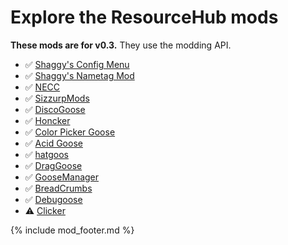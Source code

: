 # Explore the ResourceHub mods

**These mods are for v0.3.** They use the modding API.

* ✅ [Shaggy's Config Menu](../ShaggysConfigGUI.md)
* ✅ [Shaggy's Nametag Mod](../ShaggysNametagMod.md)
* ✅ [NECC](../NECC.md)
* ✅ [SizzurpMods](../SizzurpMods.md)
* ✅ [DiscoGoose](../DiscoGoose.md)
* ✅ [Honcker](../Honcker.md)
* ✅ [Color Picker Goose](../ColorPickerGoose.md)
* ✅ [Acid Goose](../AcidGoose.md)
* ✅ [hatgoos](../hatgoos.md)
* ✅ [DragGoose](../DragGoose.md)
* ✅ [GooseManager](../GooseManager.md)
* ✅ [BreadCrumbs](../BreadCrumbs.md)
* ✅ [Debugoose](../Debugoose.md)
* ⚠️ [Clicker](../Clicker.md)

{% include mod_footer.md %}

